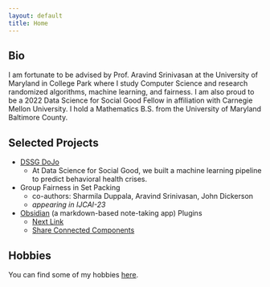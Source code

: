 ```yaml
---
layout: default
title: Home
---
```


## Bio
I am fortunate to be advised by Prof. Aravind Srinivasan at the University of Maryland in College Park where I study Computer Science and research randomized algorithms, machine learning, and fairness. I am also proud to be a 2022 Data Science for Social Good Fellow in affiliation with Carnegie Mellon University. I hold a Mathematics B.S. from the University of Maryland Baltimore County.

## Selected Projects
- [DSSG DoJo](https://github.com/jdluque/dojo_mh_public)
    - At Data Science for Social Good, we built a machine learning pipeline to predict behavioral health crises.
- Group Fairness in Set Packing
     - co-authors: Sharmila Duppala, Aravind Srinivasan, John Dickerson
     - _appearing in IJCAI-23_
- [Obsidian](https://obsidian.md/) (a markdown-based note-taking app) Plugins
    - [Next Link](https://github.com/jdluque/next-link)
    - [Share Connected Components](https://github.com/jdluque/obsidian-share-connected-component)

## Hobbies
You can find some of my hobbies [here](./hobbies.md).
